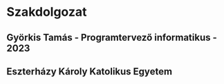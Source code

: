 # Szakdolgozat
## Györkis Tamás - Programtervező informatikus - 2023
## Eszterházy Károly Katolikus Egyetem
